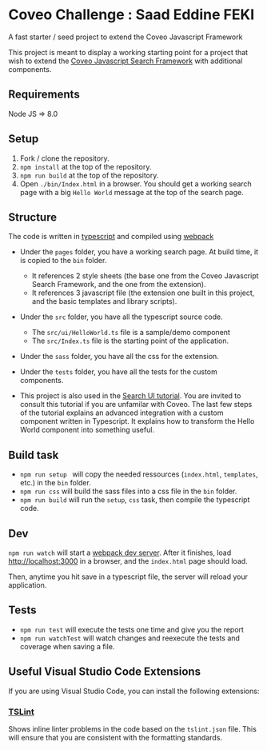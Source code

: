 # Coveo Challenge : Saad Eddine FEKI

A fast starter / seed project to extend the Coveo Javascript Framework

This project is meant to display a working starting point for a project that wish to extend the [Coveo Javascript Search Framework](https://github.com/coveo/search-ui) with additional components.

## Requirements

Node JS => 8.0

## Setup

1. Fork / clone the repository.
2. `npm install` at the top of the repository.
3. `npm run build` at the top of the repository.
4. Open `./bin/Index.html` in a browser. You should get a working search page with a big `Hello World` message at the top of the search page.

## Structure

The code is written in [typescript](http://www.typescriptlang.org/) and compiled using [webpack](https://webpack.github.io/)

- Under the `pages` folder, you have a working search page. At build time, it is copied to the `bin` folder.

  - It references 2 style sheets (the base one from the Coveo Javascript Search Framework, and the one from the extension).
  - It references 3 javascript file (the extension one built in this project, and the basic templates and library scripts).

- Under the `src` folder, you have all the typescript source code.

  - The `src/ui/HelloWorld.ts` file is a sample/demo component
  - The `src/Index.ts` file is the starting point of the application.

- Under the `sass` folder, you have all the css for the extension.

- Under the `tests` folder, you have all the tests for the custom components.

- This project is also used in the [Search UI tutorial](https://developers.coveo.com/x/J4okAg). You are invited to consult this tutorial if you are unfamilar with Coveo. The last few steps of the tutorial explains an advanced integration with a custom component written in Typescript. It explains how to transform the Hello World component into something useful.

## Build task

- `npm run setup ` will copy the needed ressources (`index.html`, `templates`, etc.) in the `bin` folder.
- `npm run css` will build the sass files into a css file in the `bin` folder.
- `npm run build` will run the `setup`, `css` task, then compile the typescript code.

## Dev

`npm run watch` will start a [webpack dev server](https://webpack.js.org/concepts/). After it finishes, load [http://localhost:3000](http://localhost:3000) in a browser, and the `index.html` page should load.

Then, anytime you hit save in a typescript file, the server will reload your application.

## Tests

- `npm run test` will execute the tests one time and give you the report
- `npm run watchTest` will watch changes and reexecute the tests and coverage when saving a file.

## Useful Visual Studio Code Extensions

If you are using Visual Studio Code, you can install the following extensions:

### [TSLint](https://marketplace.visualstudio.com/items?itemName=eg2.tslint)

Shows inline linter problems in the code based on the `tslint.json` file. This will ensure that you are consistent with the formatting standards.
